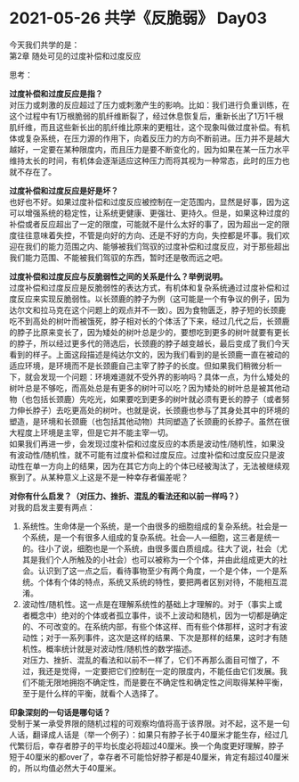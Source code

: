 # 2021-05-26 共学《反脆弱》 Day03
今天我们共学的是：  
第2章 随处可见的过度补偿和过度反应

思考：

**过度补偿和过度反应是指？**  
对压力或刺激的反应超过了压力或刺激产生的影响。比如：我们进行负重训练，在这个过程中有1万根脆弱的肌纤维断裂了，经过休息恢复后，重新长出了1万1千根肌纤维，而且这些新长出的肌纤维比原来的更粗壮，这个现象叫做过度补偿。有机体或复杂系统，在压力源的作用下，向着反压力的方向不断前进。压力并不是越大越好，一定要在某种限度内，而且压力是要不断变化的，因为如果在某一压力水平维持太长的时间，有机体会逐渐适应这种压力而将其视为一种常态，此时的压力也就不存在了。

**过度补偿和过度反应是好是坏？**  
也好也不好。如果过度补偿和过度反应被控制在一定范围内，显然是好事，因为这可以增强系统的稳定性，让系统更健康、更强壮、更持久。但是，如果这种过度的补偿或者反应超出了一定的限度，可能就不是什么太好的事了，因为超出一定的限度往往意味着失控，不管是向好的方向、还是不好的方向，失控都是坏事。我们欢迎在我们的能力范围之内、能够被我们驾驭的过度补偿和过度反应，对于那些超出我们能力范围、不能被我们驾驭的东西，暂时还是敬而远之吧。

**过度补偿和过度反应与反脆弱性之间的关系是什么？举例说明。**  
过度补偿和过度反应是反脆弱性的表达方式，有机体和复杂系统通过过度补偿和过度反应来实现反脆弱性。以长颈鹿的脖子为例（这可能是一个有争议的例子，因为达尔文和拉马克在这个问题上的观点并不一致）。因为食物匮乏，脖子短的长颈鹿吃不到高处的树叶而被饿死，脖子相对长的个体活了下来，经过几代之后，长颈鹿的脖子比原来变长了，因为矮处的树叶总是少的，要想吃到更多的树叶就要有更长的脖子，所以经过更多代的筛选后，长颈鹿的脖子越变越长，最后变成了我们今天看到的样子。上面这段描述是纯达尔文的，因为我们看到的是长颈鹿一直在被动的适应环境，是环境而不是长颈鹿自己主宰了脖子的长度。但如果我们稍微分析一下，就会发现一个问题：环境难道就不受外界的影响吗？具体一点，为什么矮处的树叶总是不够吃，而高处总是有更多的树叶可以吃？因为矮处的树叶总是被其他动物（也包括长颈鹿）先吃光，如果要吃到更多的树叶就必须有更长的脖子（或者努力伸长脖子）去吃更高处的树叶。也就是说，长颈鹿也参与了其身处其中的环境的塑造，是环境和长颈鹿（也包括其他动物）共同塑造了长颈鹿的长脖子。虽然在很大程度上环境是主宰，但是它并不能主宰一切。  
如果我们再进一步，会发现过度补偿和过度反应的本质是波动性/随机性，如果没有波动性/随机性，就不可能有过度补偿和过度反应。过度补偿和过度反应只是波动性在单一方向上的结果，因为在其它方向上的个体已经被淘汰了，无法被继续观察到了。从某种意义上这是不是一种幸存者偏差呢？

**对你有什么启发？（对压⼒、挫折、混乱的看法还和以前⼀样吗？）**  
对我的启发主要有两点：  
1. 系统性。生命体是一个系统，是一个由很多的细胞组成的复杂系统。社会是一个系统，是一个有很多人组成的复杂系统。社会—人—细胞，这三者是统一的。往小了说，细胞也是一个系统，由很多蛋白质组成。往大了说，社会（尤其是我们个人所触及的小社会）也可以被称为一个个体，并由此组成更大的社会。认识到了这一点之后，看待事物至少有两个角度，一个是个体，一个是系统。个体有个体的特点，系统又系统的特性，要把两者区别对待，不能相互混淆。  
2. 波动性/随机性。这一点是在理解系统性的基础上才理解的。对于（事实上或者概念中）绝对的个体或者孤立事件，谈不上波动和随机，因为一切都是确定的、不可改变的。在系统内部，有些个体这样、而有些个体那样，这时才有波动性；对于一系列事件，这次是这样的结果、下次是那样的结果，这时才有随机性。概率统计就是对波动性/随机性的数学描述。  
对压力、挫折、混乱的看法和以前不一样了，它们不再那么面目可憎了，不过，我还是觉得，一定要把它们控制在一定的限度内，不能任由它们发展。我们不能无限地拥抱不确定性，而是要在不确定性和确定性之间取得某种平衡，至于是什么样的平衡，就看个人选择了。

**印象深刻的⼀句话是哪句话？**  
受制于某一承受界限的随机过程的可观察均值将高于该界限。对不起，这不是一句人话，翻译成人话是（举一个例子）：如果只有脖子长于40厘米才能生存，经过几代繁衍后，幸存者脖子的平均长度必将超过40厘米。换一个角度更好理解，脖子短于40厘米的都over了，幸存者不可能恰好脖子都是40厘米，肯定有超过40厘米的，所以均值必然大于40厘米。
